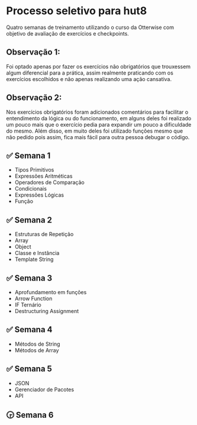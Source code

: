 # Processo seletivo para hut8

<p>Quatro semanas de treinamento utilizando o curso da Otterwise com objetivo de avaliação de exercícios e checkpoints.</p>

## Observação 1: 
Foi optado apenas por fazer os exercícios não obrigatórios que trouxessem algum diferencial para a prática, assim realmente praticando com os exercícios escolhidos e não apenas realizando uma ação cansativa.


## Observação 2: 
Nos exercícios obrigatórios foram adicionados comentários para facilitar o entendimento da lógica ou do funcionamento, em alguns deles foi realizado um pouco mais que o exercício pedia para expandir um pouco a dificuldade do mesmo. Além disso, em muito deles foi utilizado funções mesmo que não pedido pois assim, fica mais fácil para outra pessoa debugar o código.

## :white_check_mark: Semana 1
<ul>
<li>Tipos Primitivos</li>
<li>Expressões Aritméticas</li>
<li>Operadores de Comparação</li>
<li>Condicionais</li>
<li>Expressões Lógicas</li>
<li>Função</li></ul>

## :white_check_mark: Semana 2
<ul>
<li>Estruturas de Repetição</li>
<li>Array</li>
<li>Object</li>
<li>Classe e Instância</li>
<li>Template String</li></ul>

## :white_check_mark: Semana 3
<ul>
<li>Aprofundamento em funções</li>
<li>Arrow Function</li>
<li>IF Ternário</li>
<li>Destructuring Assignment </li>
</ul>

## :white_check_mark: Semana 4
<ul>
<li>Métodos de String</li>
<li>Métodos de Array</li>
</ul>

## :white_check_mark: Semana 5
<ul>
<li>JSON</li>
<li>Gerenciador de Pacotes</li>
<li>API</li>
</ul>

## :clock330: Semana 6

